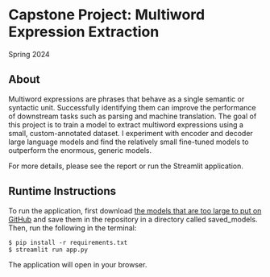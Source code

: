 # Capstone Project: Multiword Expression Extraction
Spring 2024

## About
Multiword expressions are phrases that behave as a single semantic or syntactic unit. 
Successfully identifying them can improve the performance of downstream tasks such as parsing and machine translation. 
The goal of this project is to train a model to extract multiword expressions using a small, custom-annotated dataset. 
I experiment with encoder and decoder large language models and find the relatively small fine-tuned models to 
outperform the enormous, generic models.

For more details, please see the report or run the Streamlit application.

## Runtime Instructions
To run the application, first download 
[the models that are too large to put on GitHub](https://drive.google.com/drive/folders/11vmtYA9rQZ487ItbOcNH_yWv089q3KKb?usp=drive_link) 
and save them in the repository in a directory called saved_models.
Then, run the following in the terminal:
```
$ pip install -r requirements.txt
$ streamlit run app.py
```
The application will open in your browser.
